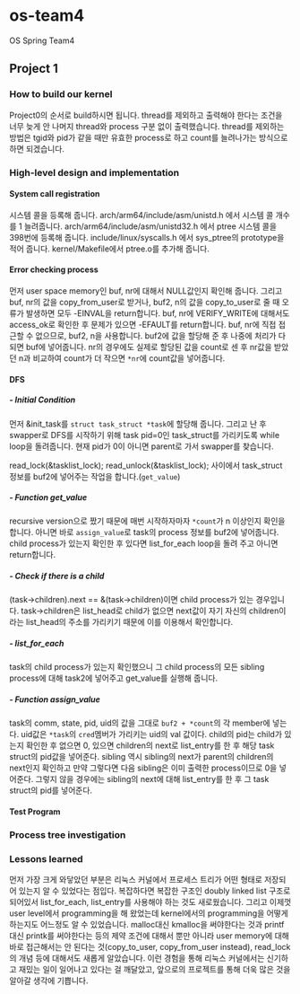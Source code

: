# os-team4
OS Spring Team4
## Project 1

### How to build our kernel
Project0의 순서로 build하시면 됩니다.
thread를 제외하고 출력해야 한다는 조건을 너무 늦게 안 나머지 thread와 process 구분 없이 출력했습니다.
thread를 제외하는 방법은 tgid와 pid가 같을 때만 유효한 process로 하고 
count를 늘려나가는 방식으로 하면 되겠습니다.

### High-level design and implementation
#### System call registration
시스템 콜을 등록해 줍니다.
arch/arm64/include/asm/unistd.h 에서 시스템 콜 개수를 1 늘려줍니다.
arch/arm64/include/asm/unistd32.h 에서 ptree 시스템 콜을 398번에 등록해 줍니다.
include/linux/syscalls.h 에서 sys_ptree의 prototype을 적어 줍니다.
kernel/Makefile에서 ptree.o를 추가해 줍니다.
#### Error checking process
먼저 user space memory인 buf, nr에 대해서 NULL값인지 확인해 줍니다.
그리고 buf, nr의 값을 copy_from_user로 받거나, buf2, n의 값을 copy_to_user로 줄 때 오류가 발생하면 모두 -EINVAL을 return합니다.
buf, nr에 VERIFY_WRITE에 대해서도 access_ok로 확인한 후 문제가 있으면 -EFAULT를 return합니다.
buf, nr에 직접 접근할 수 없으므로, buf2, n을 사용합니다.
buf2에 값을 할당해 준 후 나중에 처리가 다 되면 buf에 넣어줍니다.
nr의 경우에도 실제로 할당된 값을 count로 센 후 nr값을 받았던 n과 비교하여 count가 더 작으면 `*nr`에 count값을 넣어줍니다.
#### DFS
##### - Initial Condition
먼저 &init_task를 `struct task_struct *task`에 할당해 줍니다.
그리고 난 후 swapper로 DFS를 시작하기 위해 task pid=0인 task_struct를 가리키도록 while loop을 돌려줍니다.
현재 pid가 0이 아니면 parent로 가서 swapper를 찾습니다.

read_lock(&tasklist_lock);
read_unlock(&tasklist_lock);
사이에서 task_struct 정보를 buf2에 넣어주는 작업을 합니다.(`get_value`)
##### - Function get_value
recursive version으로 짰기 때문에 매번 시작하자마자 `*count`가 n 이상인지 확인을 합니다.
아니면 바로 `assign_value`로 task의 process 정보를 buf2에 넣어줍니다.
child process가 있는지 확인한 후 있다면 list_for_each loop을 돌려 주고 아니면 return합니다.

##### - Check if there is a child
(task->children).next == &(task->children)이면 child process가 있는 경우입니다.
task->children은 list_head로 child가 없으면 next값이 자기 자신의 children이라는 list_head의 주소를 가리키기 때문에 이를 이용해서 확인합니다.

##### - list_for_each
task의 child process가 있는지 확인했으니 그 child process의 모든 sibling process에 대해 task2에 넣어주고 get_value를 실행해 줍니다.

##### - Function assign_value
task의 comm, state, pid, uid의 값을 그대로 `buf2 + *count`의 각 member에 넣는다.
uid값은 `*task`의 `cred`멤버가 가리키는 uid의 val 값이다.
child의 pid는 child가 있는지 확인한 후 없으면 0, 있으면 children의 next로 list_entry를 한 후 해당 task struct의 pid값을 넣어준다.
sibling 역시 sibling의 next가 parent의 children의 next인지 확인하고 만약 그렇다면 다음 sibling은 이미 출력한 process이므로 0을 넣어준다.
그렇지 않을 경우에는 sibling의 next에 대해 list_entry를 한 후 그 task struct의 pid를 넣어준다.

#### Test Program

### Process tree investigation

### Lessons learned
먼저 가장 크게 와닿았던 부분은 리눅스 커널에서 프로세스 트리가 어떤 형태로 저장되어 있는지 알 수 있었다는 점입다.
복잡하다면 복잡한 구조인 doubly linked list 구조로 되어있서 list_for_each, list_entry를 사용해야 하는 것도 새로웠습니다.
그리고 이제껏 user level에서 programming을 해 왔었는데 kernel에서의 programming을 어떻게 하는지도 어느정도 알 수 있었습니다.
malloc대신 kmalloc을 써야한다는 것과 printf 대신 printk를 써야한다는 등의 제약 조건에 대해서 뿐만 아니라
user memory에 대해 바로 접근해서는 안 된다는 것(copy_to_user, copy_from_user instead), read_lock의 개념 등에 대해서도 새롭게 알았습니다.
이런 경험을 통해 리눅스 커널에서는 신기하고 재밌는 일이 일어나고 있다는 걸 깨달았고, 앞으로의 프로젝트를 통해 더욱 많은 것을 알아갈 생각에 기쁩니다.
